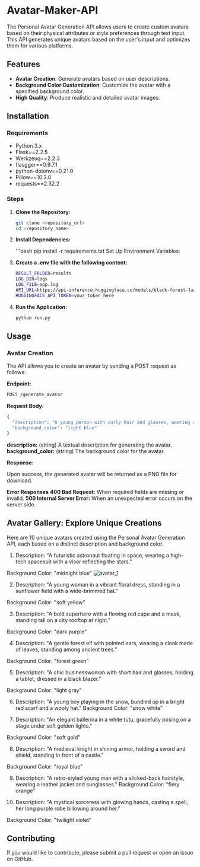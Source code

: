 # Avatar-Maker-API

The Personal Avatar Generation API allows users to create custom avatars based on their physical attributes or style preferences through text input. This API generates unique avatars based on the user's input and optimizes them for various platforms.

## Features

- **Avatar Creation**: Generate avatars based on user descriptions.
- **Background Color Customization**: Customize the avatar with a specified background color.
- **High Quality**: Produce realistic and detailed avatar images.

## Installation

### Requirements

- Python 3.x
- Flask==2.2.5
- Werkzeug==2.2.3
- flasgger==0.9.7.1
- python-dotenv==0.21.0
- Pillow==10.3.0
- requests==2.32.2

### Steps

1. **Clone the Repository:**

   ```bash
   git clone <repository_url>
   cd <repository_name>

2. **Install Dependencies:**

   '''bash
   pip install -r requirements.txt
   Set Up Environment Variables:

3. **Create a .env file with the following content:**

   ```bash
   RESULT_FOLDER=results
   LOG_DIR=logs
   LOG_FILE=app.log
   API_URL=https://api-inference.huggingface.co/models/black-forest-labs/FLUX.1-dev
   HUGGINGFACE_API_TOKEN=your_token_here

4. **Run the Application:**

   ```bash
   python run.py

## Usage
### Avatar Creation
The API allows you to create an avatar by sending a POST request as follows:

**Endpoint:**
   ```bash
   POST /generate_avatar
   ```

**Request Body:**
   ```bash
   {
     "description": "A young person with curly hair and glasses, wearing a blue jacket.",
     "background_color": "light blue"
   }
   ```

**description:** (string) A textual description for generating the avatar.
**background_color:** (string) The background color for the avatar.

**Response:**

Upon success, the generated avatar will be returned as a PNG file for download.

**Error Responses**
**400 Bad Request:** When required fields are missing or invalid.
**500 Internal Server Error:** When an unexpected error occurs on the server side.

## Avatar Gallery: Explore Unique Creations

Here are 10 unique avatars created using the Personal Avatar Generation API, each based on a distinct description and background color.

1. Description: "A futuristic astronaut floating in space, wearing a high-tech spacesuit with a visor reflecting the stars."

Background Color: "midnight blue"
![avatar_1](https://github.com/user-attachments/assets/d356eeca-f14f-4bd5-9d3f-6d6e7790ab7f)


2. Description: "A young woman in a vibrant floral dress, standing in a sunflower field with a wide-brimmed hat."

Background Color: "soft yellow"


3. Description: "A bold superhero with a flowing red cape and a mask, standing tall on a city rooftop at night."

Background Color: "dark purple"


4. Description: "A gentle forest elf with pointed ears, wearing a cloak made of leaves, standing among ancient trees."

Background Color: "forest green"


5. Description: "A chic businesswoman with short hair and glasses, holding a tablet, dressed in a black blazer."

Background Color: "light gray"


6. Description: "A young boy playing in the snow, bundled up in a bright red scarf and a wooly hat."
Background Color: "snow white"


7. Description: "An elegant ballerina in a white tutu, gracefully posing on a stage under soft golden lights."

Background Color: "soft gold"


8. Description: "A medieval knight in shining armor, holding a sword and shield, standing in front of a castle."

Background Color: "royal blue"


9. Description: "A retro-styled young man with a slicked-back hairstyle, wearing a leather jacket and sunglasses."
Background Color: "fiery orange"


10. Description: "A mystical sorceress with glowing hands, casting a spell, her long purple robe billowing around her."

Background Color: "twilight violet"

## Contributing
If you would like to contribute, please submit a pull request or open an issue on GitHub.
